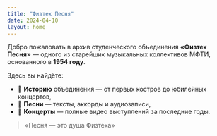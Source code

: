```yaml
---
title: "Физтех Песня"
date: 2024-04-10
layout: home
---
```


Добро пожаловать в архив студенческого объединения **«Физтех Песня»** — одного из старейших музыкальных коллективов МФТИ, основанного в **1954 году**.

Здесь вы найдёте:
- 📜 **Историю** объединения — от первых костров до юбилейных концертов,
- 🎵 **Песни** — тексты, аккорды и аудиозаписи,
- 🎥 **Концерты** — полные видео выступлений за последние годы.

> «Песня — это душа Физтеха»
